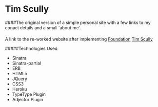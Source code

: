 Tim Scully
========================

####The original version of a simple personal site with a few links to my conact details and a small 'about me'.

####
A link to the re-worked website after implementing [Foundation](http://foundation.zurb.com)
[Tim Scully](http://timscully.com)

#####Technologies Used:

  - Sinatra
  - Sinatra-partial
  - ERB
  - HTML5
  - JQuery
  - CSS3
  - Heroku
  - TypeType Plugin
  - Adjector Plugin